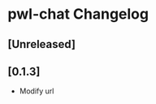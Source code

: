 <!-- Keep a Changelog guide -> https://keepachangelog.com -->

# pwl-chat Changelog

## [Unreleased]

## [0.1.3]
- Modify url